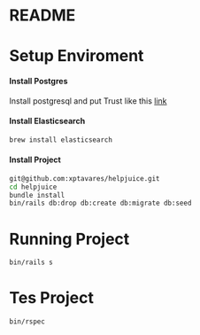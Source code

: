# README

# Setup Enviroment

#### Install Postgres

Install postgresql and put Trust like this [link](http://stackoverflow.com/questions/12387866/postgres-9-2-database-asks-for-password-despite-open-trust-settings)

#### Install Elasticsearch

```bash
brew install elasticsearch
```

#### Install Project

```bash
git@github.com:xptavares/helpjuice.git
cd helpjuice
bundle install
bin/rails db:drop db:create db:migrate db:seed
```

# Running Project

```bash
bin/rails s
```

# Tes Project

```bash
bin/rspec
```
